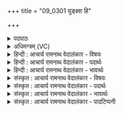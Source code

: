+++
title = "09_0301 युङ्क्ष्वा हि"

+++
<details><summary>पदपाठः</summary>

यु꣣ङ्क्ष्व꣢। हि। वृ꣣त्रहन्तम। वृत्र। हन्तम। ह꣢रीइ꣡ति꣢। इ꣣न्द्र। पराव꣡तः꣢। अ꣣र्वाचीनः꣢। अ꣣र्वा। अचीनः꣢। म꣣घवन्। सो꣡म꣢꣯पीतये। सो꣡म꣢꣯। पी꣣तये। उग्रः꣢। ऋ꣣ष्वे꣡भिः꣢। आ। ग꣣हि। ३०१।
</details>

<details><summary>अधिमन्त्रम् (VC)</summary>

- इन्द्रः
- मेध्यातिथिः काण्वः
- बृहती
- मध्यमः
- ऐन्द्रं काण्डम्
</details>

<details><summary>हिन्दी : आचार्य रामनाथ वेदालंकार - विषयः</summary>

अगले मन्त्र में इन्द्र नाम से परमात्मा और सेनाध्यक्ष को सम्बोधित किया गया है।
</details>

<details><summary>हिन्दी : आचार्य रामनाथ वेदालंकार - पदार्थः</summary>

पदार्थान्वयभाषाः -  प्रथम—परमात्मा के पक्ष में। हे (वृत्रहन्तम) पापरूप वृत्रासुरों का अतिशय वध करनेवाले (इन्द्र) परमात्मन् ! (परावतः) अपने परम स्वरूप में स्थित होकर आप (हरी) हमारे ज्ञानेन्द्रिय-कर्मेन्द्रियरूप घोड़ों को (युङ्क्ष्व हि) कार्य में प्रवृत्त कीजिए, अर्थात् हमें ज्ञानवान् और कर्मवान् बनाइए। (उग्रः) तीक्ष्ण बलवाले आप (अर्वाचीनः) हमारे अभिमुख होते हुए (सोमपीतये) हमारे आत्मा के रक्षणार्थ (ऋष्वेभिः) महान्, वीरता, दया, उदारता आदि गुणों के साथ अर्थात् हमारे लिए उनका उपहार लेकर (आगहि) आइए ॥ द्वितीय—राष्ट्र के पक्ष में। राष्ट्र में शत्रु का संकट आ जाने पर प्रजा द्वारा सेनाध्यक्ष को सैनिकों के साथ बुलाया जा रहा है। हे (वृत्रहन्तम) शत्रुओं का अत्यधिक संहार करनेवाले (इन्द्र) सेनाध्यक्ष ! आप (परावतः) अपने उत्कृष्ट सैन्यावास से (हरी) संकटों को हरनेवाले अपने आक्रामक और रक्षक दोनों सेना-दलों को (युङ्क्ष्व हि) शत्रुओं के उच्छेद और राष्ट्र के रक्षण के लिए नियुक्त कीजिए। हे (मघवन्) वीरतारूप धन के धनी ! (उग्रः) प्रचण्ड आप (सोमपीतये) शान्ति के रक्षणार्थ (ऋष्वेभिः) अपने महाबली सैनिकों के साथ (अर्वाचीनः) रणभूमि की ओर (आगहि) आइए ॥९॥ इस मन्त्र में श्लेषालङ्कार है ॥९॥
</details>

<details><summary>हिन्दी : आचार्य रामनाथ वेदालंकार - भावार्थः</summary>

भावार्थभाषाः -  देहधारी जीवात्मा के ज्ञान एवं पौरुष से रहित तथा पापग्रस्त हो जाने पर जैसे परमेश्वर का आह्वान श्रेयस्कर होता है, वैसे ही राष्ट्र जब शत्रुओं से आक्रान्त हो जाता है तब सेनाध्यक्ष का आह्वान श्रेयस्कर होता है ॥९॥
</details>

<details><summary>संस्कृत : आचार्य रामनाथ वेदालंकार - विषयः</summary>

अथेन्द्रनाम्ना परमात्मा सेनाध्यक्षश्च सम्बोध्यते।
</details>

<details><summary>संस्कृत : आचार्य रामनाथ वेदालंकार - पदार्थः</summary>

पदार्थान्वयभाषाः -  प्रथमः—परमात्मपरः। हे (वृत्रहन्तम) पापरूपवृत्रासुराणाम् अतिशयेन हन्तः (इन्द्र) परमात्मन् ! (परावतः) स्वकीये परमे स्वरूपे स्थित्वा त्वम्। अत्र आसनात् प्रेक्षते इतिवत् ‘अधिकरणे चोपसंख्यानम्’ अ० २।३।२८ वा० इति पञ्चमी। (हरी) अस्माकं ज्ञानेन्द्रियकर्मेन्द्रियरूपी अश्वौ (युङ्क्ष्व हि) प्रवर्त्तय खलु, अस्मान् ज्ञानवतः कर्मवतश्च कुर्वित्यर्थः। (उग्रः) उद्गूर्णबलः त्वम् (अर्वाचीनः) अस्मदभिमुखः सन्। अर्वाग् अञ्चतीति अर्वाचीनः (सोमपीतये२) सोमस्य अस्मदीयात्मनः पीतये रक्षणाय (ऋष्वेभिः) महद्भिर्वीरत्वदयादाक्षिण्यादिभिर्गुर्णैः सह, तेषामुपहारं गृहीत्वेत्यर्थः। ऋष्व इति महन्नाम। निघं० ३।३। (आगहि) आगच्छ ॥ अथ द्वितीयः—राष्ट्रपरः। राष्ट्रे शत्रुसंकटापन्ने सति प्रजाभिः सेनाध्यक्षः सैनिकैः सहाहूयते। हे (वृत्रहन्तम) अतिशयेन शत्रूणां हन्तः (इन्द्र) सेनाध्यक्ष ! त्वम् (परावतः) स्वकीयात् उत्कृष्टात् सैन्यावासात् (हरी) संकटहरणशीले स्वकीये आक्रामक-रक्षक-सैन्ये (युङ्क्ष्व हि) शत्रूच्छेदाय राष्ट्ररक्षणाय च नियोजय खलु। हे (मघवन्) वीरताधनयुक्त ! (उग्रः) प्रचण्डः त्वम् (सोमपीतये) शान्तिरक्षणाय (ऋष्वेभिः) स्वकीयैः महाबलैः सैनिकैः सह (अर्वाचीनः) रणाङ्गणाभिमुखः (आगहि) आयाहि ॥९॥ अत्र श्लेषालङ्कारः ॥९॥
</details>

<details><summary>संस्कृत : आचार्य रामनाथ वेदालंकार - भावार्थः</summary>

भावार्थभाषाः -  देहधारिणि जीवात्मनि ज्ञानपौरुषहीने पापग्रस्ते च सति तद्रक्षणार्थं परमेश्वरस्याह्वानमिव राष्ट्रे शत्रुभिरभिद्रुते सति सेनाध्यक्षस्याह्वानं श्रेयस्करम् ॥९॥
</details>

<details><summary>संस्कृत : आचार्य रामनाथ वेदालंकार - पादटिप्पनी</summary>

टिप्पणी:   १. ऋ० ८।३।१७। २. दासीभारादित्वात् पूर्वपदप्रकृतिस्वरत्वमिति सायणः।
</details>